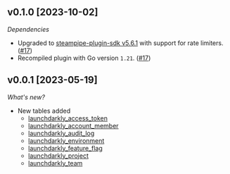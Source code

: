 ## v0.1.0 [2023-10-02]

_Dependencies_

- Upgraded to [steampipe-plugin-sdk v5.6.1](https://github.com/turbot/steampipe-plugin-sdk/blob/main/CHANGELOG.md#v561-2023-09-29) with support for rate limiters. ([#17](https://github.com/turbot/steampipe-plugin-launchdarkly/pull/17))
- Recompiled plugin with Go version `1.21`. ([#17](https://github.com/turbot/steampipe-plugin-launchdarkly/pull/17))

## v0.0.1 [2023-05-19]

_What's new?_

- New tables added
  - [launchdarkly_access_token](https://hub.steampipe.io/plugins/turbot/launchdarkly/tables/launchdarkly_access_token)
  - [launchdarkly_account_member](https://hub.steampipe.io/plugins/turbot/launchdarkly/tables/launchdarkly_account_member)
  - [launchdarkly_audit_log](https://hub.steampipe.io/plugins/turbot/launchdarkly/tables/launchdarkly_audit_log)
  - [launchdarkly_environment](https://hub.steampipe.io/plugins/turbot/launchdarkly/tables/launchdarkly_environment)
  - [launchdarkly_feature_flag](https://hub.steampipe.io/plugins/turbot/launchdarkly/tables/launchdarkly_feature_flag)
  - [launchdarkly_project](https://hub.steampipe.io/plugins/turbot/launchdarkly/tables/launchdarkly_project)
  - [launchdarkly_team](https://hub.steampipe.io/plugins/turbot/launchdarkly/tables/launchdarkly_team)
